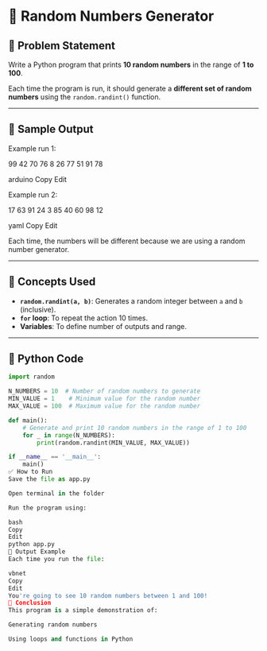 
# 🎲 Random Numbers Generator

## 📝 Problem Statement

Write a Python program that prints **10 random numbers** in the range of **1 to 100**.

Each time the program is run, it should generate a **different set of random numbers** using the `random.randint()` function.

---

## 🧪 Sample Output

Example run 1:

99 42 70 76 8 26 77 51 91 78

arduino
Copy
Edit

Example run 2:

17 63 91 24 3 85 40 60 98 12

yaml
Copy
Edit

Each time, the numbers will be different because we are using a random number generator.

---

## 🧠 Concepts Used

- **`random.randint(a, b)`**: Generates a random integer between `a` and `b` (inclusive).
- **`for` loop**: To repeat the action 10 times.
- **Variables**: To define number of outputs and range.

---

## 📜 Python Code

```python
import random

N_NUMBERS = 10  # Number of random numbers to generate
MIN_VALUE = 1    # Minimum value for the random number
MAX_VALUE = 100  # Maximum value for the random number

def main():
    # Generate and print 10 random numbers in the range of 1 to 100
    for _ in range(N_NUMBERS):
        print(random.randint(MIN_VALUE, MAX_VALUE))

if __name__ == '__main__':
    main()
✅ How to Run
Save the file as app.py

Open terminal in the folder

Run the program using:

bash
Copy
Edit
python app.py
🏁 Output Example
Each time you run the file:

vbnet
Copy
Edit
You're going to see 10 random numbers between 1 and 100!
📌 Conclusion
This program is a simple demonstration of:

Generating random numbers

Using loops and functions in Python